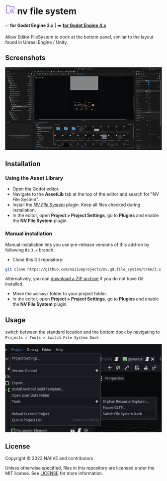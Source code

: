 # <img src="./assets/icon.svg" width="32" height="32"> nv file system

✅ **for Godot Engine 3.x** | ➡️ [**for Godot Engine 4.x**](https://github.com/naiiveprojects/nv.gd.file_system/tree/3.x)

Allow Editor FileSystem to dock at the bottom panel, similar to the layout found in Unreal Engine / Unity.

## Screenshots

![editor_full](/assets/editor_full.png)

## Installation

### Using the Asset Library

- Open the Godot editor.
- Navigate to the **AssetLib** tab at the top of the editor and search for
  "NV File System".
- Install the
  [*NV File System*](https://godotengine.org/asset-library/asset/2223)
  plugin. Keep all files checked during installation.
- In the editor, open **Project > Project Settings**, go to **Plugins**
  and enable the **NV FIle System** plugin.

### Manual installation

Manual installation lets you use pre-release versions of this add-on by
following its `3.x` branch.

- Clone this Git repository:

```bash
git clone https://github.com/naiiveprojects/nv.gd.file_system/tree/3.x.git
```

Alternatively, you can
[download a ZIP archive](https://github.com/naiiveprojects/nv.gd.file_system/archive/refs/heads/3.x.zip)
if you do not have Git installed.

- Move the `addons/` folder to your project folder.
- In the editor, open **Project > Project Settings**, go to **Plugins**
  and enable the **NV File System** plugin.

## Usage

switch between the standard location and the bottom dock by navigating to `Projects > Tools > Switch File System Dock`

![menu_item](/assets/menu_item.png)

## License

Copyright © 2023 NAIIVE and contributors

Unless otherwise specified, files in this repository are licensed under the
MIT license. See [LICENSE](LICENSE) for more information.
